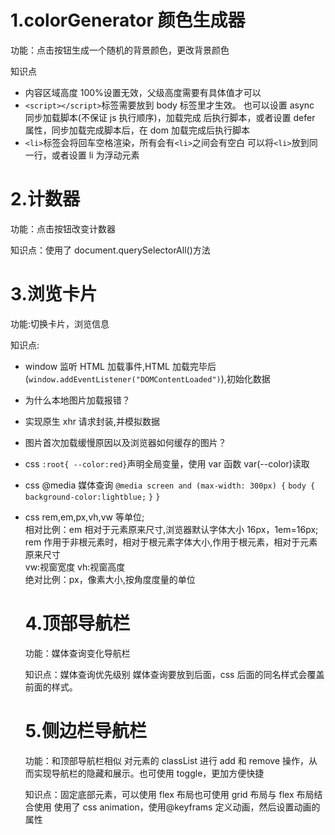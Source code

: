 # 1.colorGenerator 颜色生成器

功能：点击按钮生成一个随机的背景颜色，更改背景颜色

知识点

- 内容区域高度 100%设置无效，父级高度需要有具体值才可以
- `<script></script>`标签需要放到 body 标签里才生效。
  也可以设置 async 同步加载脚本(不保证 js 执行顺序)，加载完成
  后执行脚本，或者设置 defer 属性，同步加载完成脚本后，在 dom 加载完成后执行脚本
- `<li>`标签会将回车空格渲染，所有会有`<li>`之间会有空白
  可以将`<li>`放到同一行，或者设置 li 为浮动元素

# 2.计数器

功能：点击按钮改变计数器

知识点：使用了 document.querySelectorAll()方法

# 3.浏览卡片

功能:切换卡片，浏览信息

知识点:

- window 监听 HTML 加载事件,HTML 加载完毕后(`window.addEventListener("DOMContentLoaded")`),初始化数据
- 为什么本地图片加载报错？
- 实现原生 xhr 请求封装,并模拟数据
- 图片首次加载缓慢原因以及浏览器如何缓存的图片？
- css `:root{ --color:red}`声明全局变量，使用 var 函数 var(--color)读取
- css @media 媒体查询 `@media screen and (max-width: 300px) {`
  `body {`
  ` background-color:lightblue;`
  `}`
  `}`
- css rem,em,px,vh,vw 等单位;  
  相对比例：em 相对于元素原来尺寸,浏览器默认字体大小 16px，1em=16px;  
  rem 作用于非根元素时，相对于根元素字体大小,作用于根元素，相对于元素原来尺寸  
  vw:视窗宽度
  vh:视窗高度  
  绝对比例：px，像素大小,按角度度量的单位

  # 4.顶部导航栏

  功能：媒体查询变化导航栏

  知识点：媒体查询优先级别 媒体查询要放到后面，css 后面的同名样式会覆盖前面的样式。

  # 5.侧边栏导航栏

  功能：和顶部导航栏相似 对元素的 classList 进行 add 和 remove 操作，从而实现导航栏的隐藏和展示。也可使用 toggle，更加方便快捷

  知识点：固定底部元素，可以使用 flex 布局也可使用 grid 布局与 flex 布局结合使用
  使用了 css animation，使用@keyframs 定义动画，然后设置动画的属性
